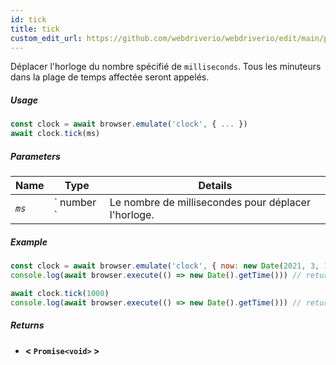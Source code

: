 ```yaml
---
id: tick
title: tick
custom_edit_url: https://github.com/webdriverio/webdriverio/edit/main/packages/webdriverio/src/commands/clock/tick.ts
---
```


Déplacer l'horloge du nombre spécifié de `milliseconds`. Tous les minuteurs dans la plage de temps affectée seront appelés.

##### Usage

```js
const clock = await browser.emulate('clock', { ... })
await clock.tick(ms)
```

##### Parameters

<table>
  <thead>
    <tr>
      <th>Name</th><th>Type</th><th>Details</th>
    </tr>
  </thead>
  <tbody>
    <tr>
      <td><code><var>ms</var></code></td>
      <td>` number `</td>
      <td>Le nombre de millisecondes pour déplacer l'horloge.</td>
    </tr>
  </tbody>
</table>

##### Example

```js title="tick.js"
const clock = await browser.emulate('clock', { now: new Date(2021, 3, 14) })
console.log(await browser.execute(() => new Date().getTime())) // returns 1618383600000

await clock.tick(1000)
console.log(await browser.execute(() => new Date().getTime())) // returns 1618383601000
```

##### Returns

- **&lt; `Promise<void>` &gt;**